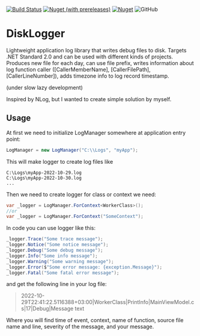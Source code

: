 [![Build Status](https://img.shields.io/github/workflow/status/u1035/DiskLogger/.NET)](https://img.shields.io/github/workflow/status/u1035/DiskLogger/.NET)
[![Nuget (with prereleases)](https://img.shields.io/nuget/vpre/DiskLogger)](https://www.nuget.org/packages/DiskLogger)
[![Nuget](https://img.shields.io/nuget/dt/DiskLogger)](https://www.nuget.org/packages/DiskLogger)
![GitHub](https://img.shields.io/github/license/u1035/DiskLogger)

# DiskLogger
Lightweight application log library that writes debug files to disk.
Targets .NET Standard 2.0 and can be used with different kinds of projects.
Produces new file for each day, can use file prefix, writes information about log function caller ([CallerMemberName], [CallerFilePath], [CallerLineNumber]), adds timezone info to log record timestamp.

(under slow lazy development)

Inspired by NLog, but I wanted to create simple solution by myself.

## Usage

At first we need to initialize LogManager somewhere at application entry point:
```csharp
LogManager = new LogManager("C:\\Logs", "myApp");
```
This will make logger to create log files like
```
C:\Logs\myApp-2022-10-29.log
C:\Logs\myApp-2022-10-30.log
...
```

Then we need to create logger for class or context we need:
```csharp
var _logger = LogManager.ForContext<WorkerClass>();
//or
var _logger = LogManager.ForContext("SomeContext");
```

In code you can use logger like this:
```csharp
_logger.Trace("Some trace message"); 
_logger.Notice("Some notice message"); 
_logger.Debug("Some debug message"); 
_logger.Info("Some info message"); 
_logger.Warning("Some warning message"); 
_logger.Error($"Some error message: {exception.Message}"); 
_logger.Fatal("Some fatal error message"); 
```
and get the following line in your log file:

> 2022-10-29T22:41:22.5116388+03:00|WorkerClass|PrintInfo|MainViewModel.cs|17|Debug|Message text

Where you will find time of event, context, name of function, source file name and line, severity of the message, and your message.
